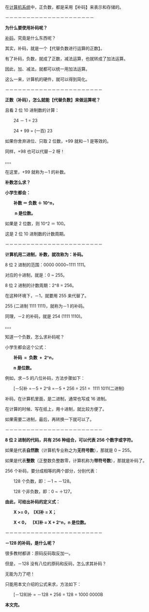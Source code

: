 在[计算机系统](https://so.csdn.net/so/search?q=%E8%AE%A1%E7%AE%97%E6%9C%BA%E7%B3%BB%E7%BB%9F&spm=1001.2101.3001.7020)中，正负数，都是采用【补码】来表示和存储的。

－－－－－－－－－－－－－－－－－－－－－

**为什么要使用补码呢？**

[补码](https://so.csdn.net/so/search?q=%E8%A1%A5%E7%A0%81&spm=1001.2101.3001.7020)，究竟是什么东西呢？

其实，补码，就是一个【代替负数进行运算的正数】。

有了补码，负数，就成了正数，减法运算，也就转成了加法运算。

因此，加、减法，就都可以统一用加法运算。

这么一来，计算机的硬件，就可以得到简化。

－－－－－－－－－－－－－－－－－－－－－－－

**正数（补码），怎么就能【代替负数】来做运算呢？**

且看 2 位 10 进制数的计算：

　　24 － 1 = 23

　　24 + 99 = (一百) 23

如果你舍弃进位、只取 2 位数，+99 就和－1 是等效的。

同样，+98 也可以代替－2 呀！

。。。

在这里，+99 就称为－1 的补数。

**补数怎么求？**

**小学生都会：**

　　**补数 ＝ 负数 ＋ 10^n，**

　　 **n 是位数。**

如果是 2 位数，则 10^2 ＝ 100。

这是 2 位 10 进制数的计数周期。

－－－－－－－－－－－－－－－－－－－－－－－

**计算机用二进制，补数，就改称为：补码。**

8 位 2 进制的范围：0000 0000~1111 1111。

对应的十进制，就是：0 ~ 255。

8 位 2 进制的计数周期：2^8 = 256。

在这种环境下，－1，就要用 255 来代替了。

255 (二进制 1111 1111)，就称为－1 的补码。

同理，－2 的补码，就是 254 (1111 1110)。

。。。

知道一个负数，怎么求补码呢？

小学生都会这个公式：

　　**补码  =  负数  +  2^n，**

　　**n 是位数。**

例如，求－5 的八位补码，方法步骤如下：

　　\[－5\]补 =－5 + 2^8 =－5 + 256 = 251 =  1111 1011(二进制)

补码，在计算机里面，是二进制，通常也写成 16 进制。

在计算的时候、写在纸上，用十进制，就比较方便了。

如果需要二进制，最后，再转换一下就可以了。

－－－－－－－－－－－－－－－－－－－－－－－

**8 位 2 进制的代码，共有 256 种组合，可以代表 256 个数字或字符。**

如果是代表**自然数**（计算机专业称之为**无符号数**），那就是 0 ~ 255。

如果是代表**整数**（正整数负整数零，计算机称为**带符号数**），那就是补码了。

256 个补码，要分成相等的两个部分，分别代表：

　　128 个负数，即：－1 ~ －128。

　　128 个非负数，即：0 ~ ＋127。

**由此，可给出补码的定义式：**

　　**X >= 0，　\[X\]补 = X；**

　　**X < 0，　  \[X\]补 = X + 2^n，n 是位数。**

－－－－－－－－－－－－－－－－－－－－－－－

**－128 的补码，是什么呢？**

很多教材都讲：原码反码取反加一。

但是，－128 没有八位的原码和反码，怎么求其补码？

无能为力了吧！

只能用本文介绍的公式来求，方法如下：

　　\[－128\]补 = －128 + 256 = 128 = 1000 0000B

**本文完。**